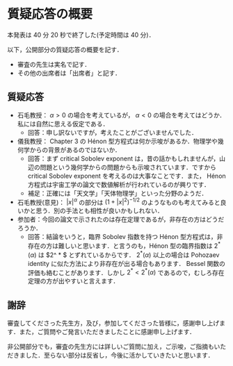 # 質疑応答の概要

本発表は 40 分 20 秒で終了した(予定時間は 40 分)．

以下，公開部分の質疑応答の概要を記す．

- 審査の先生は実名で記す．
- その他の出席者は「出席者」と記す．

## 質疑応答

- 石毛教授： $\alpha > 0$ の場合を考えているが， $\alpha < 0$ の場合を考えてはどうか．私には自然に思える仮定である．
  - 回答：申し訳ないですが，考えたことがございませんでした．
- 儀我教授： Chapter 3 の Hénon 型方程式は何か示唆があるか．物理学や幾何学からの背景があるのではないか．
  - 回答：まず critical Sobolev exponent は，昔の話かもしれませんが，山辺の問題という幾何学からの問題からも示唆されています．ですから critical Sobolev exponent を考えるのは大事なことです．また， Hénon 方程式は宇宙工学の論文で数値解析が行われているのが興りです．
  - 補足：正確には「天文学」「天体物理学」といった分野のようだ．
- 石毛教授(意見)： $\lvert x \rvert^\alpha$ の部分は $(1 + \lvert x \rvert^2)^{-1/2}$ のようなものも考えてみると良いかと思う．別の手法とも相性が良いかもしれない．
- 参加者：今回の論文で示されたのは存在定理であるが，非存在の方はどうだろうか．
  - 回答：結論をいうと，臨界 Sobolev 指数を持つ Hénon 型方程式は，非存在の方は難しいと思います．と言うのも，Hénon 型の臨界指数は $2^ * (\alpha)$ は $2^ * $ とずれているからです． $2^ * (\alpha)$ 以上の場合は Pohozaev identity に似た方法により非存在が出る場合もあります． Bessel 関数の評価も絡むことがあります．しかし $2^ * < 2^ * (\alpha)$ であるので，むしろ存在定理の方が出やすいと言えます．

## 謝辞

審査してくださった先生方，及び，参加してくださった皆様に，感謝申し上げます．また，ご質問やご発言いただきましたことに感謝申し上げます．

非公開部分でも，審査の先生方には詳しいご質問に加え，ご示唆，ご指摘もいただきました．至らない部分は反省し，今後に活かしていきたいと思います．
